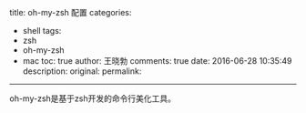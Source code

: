 title: oh-my-zsh 配置
categories:
  - shell
tags:
  - zsh
  - oh-my-zsh
  - mac
toc: true
author: 王晓勃
comments: true
date: 2016-06-28 10:35:49
description:
original:
permalink:
---

oh-my-zsh是基于zsh开发的命令行美化工具。

<!-- more -->

